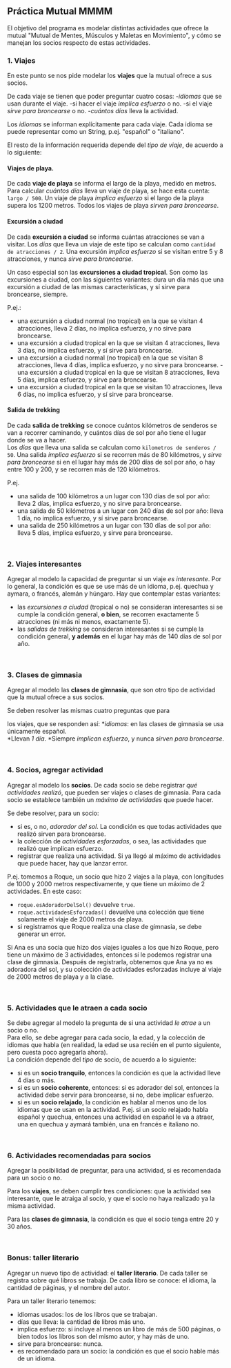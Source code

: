 ## Práctica Mutual MMMM  
El objetivo del programa es modelar distintas actividades
que ofrece la mutual "Mutual de Mentes, Músculos y Maletas
en Movimiento", y cómo se manejan los socios respecto de 
estas actividades.


### 1. Viajes 
En este punto se nos pide modelar los **viajes** que la
mutual ofrece a sus socios.

De cada viaje se tienen que poder preguntar cuatro cosas:
-_idiomas_ que se usan durante el viaje.
-si hacer el viaje _implica esfuerzo_ o no.
-si el viaje _sirve para broncearse_ o no.
-_cuántos días_ lleva la actividad.

Los _idiomas_ se informan explícitamente para cada viaje. 
Cada idioma se puede representar como un String, p.ej. 
"español" o "italiano".

El resto de la información requerida depende del _tipo
de viaje_, de acuerdo a lo siguiente:

#### Viajes de playa.
De cada **viaje de playa** se informa el largo de la
playa, medido en metros. 
Para calcular _cuántos días_ lleva un viaje de playa,
se hace esta cuenta: `largo / 500`. Un viaje de playa 
_implica esfuerzo_ si el largo de la playa supera los
1200 metros. Todos los viajes de playa _sirven para 
broncearse_.


#### Excursión a ciudad
De cada **excursión a ciudad** se informa cuántas 
atracciones se van a visitar. 
Los _días_ que lleva un viaje de este tipo se calculan 
como `cantidad de atracciones / 2`. Una excursión _implica
esfuerzo_ si se visitan entre 5 y 8 atracciones, y nunca
_sirve para broncearse_. 

Un caso especial son las **excursiones a ciudad tropical**.
Son como las excursiones a ciudad, con las siguientes 
variantes: dura un día más que una excursión a ciudad 
de las mismas características, y sí sirve para broncearse, 
siempre.

P.ej.:
- una excursión a ciudad normal (no tropical) en la que 
se visitan 4 atracciones, lleva 2 días, no implica esfuerzo,
y no sirve para broncearse. 
- una excursión a ciudad tropical en la que se visitan 4 
atracciones, lleva 3 días, no implica esfuerzo, y sí sirve 
para broncearse.
- una excursión a ciudad normal (no tropical) en la que se
visitan 8 atracciones, lleva 4 días, implica esfuerzo, 
y no sirve para broncearse. 
-una excursión a ciudad tropical en la que se visitan 
8 atracciones, lleva 5 días, implica esfuerzo, y sirve 
para broncearse. 
- una excursión a ciudad tropical en la que se visitan 
10 atracciones, lleva 6 días, no implica esfuerzo, y sí 
sirve para broncearse. 


#### Salida de trekking
De cada **salida de trekking** se conoce cuántos kilómetros
de senderos se van a recorrer caminando, y cuántos días 
de sol por año tiene el lugar donde se va a hacer.  
Los _días_ que lleva una salida se calculan como
`kilometros de senderos / 50`. 
Una salida _implica esfuerzo_ si se recorren más de
80 kilómetros, y _sirve para broncearse_ si en el 
lugar hay más de 200 días de sol por año, o hay entre
100 y 200, y se recorren más de 120 kilómetros.
 
P.ej. 
* una salida de 100 kilómetros a un lugar con 130
días de sol por año: lleva 2 días, implica esfuerzo, 
y no sirve para broncearse. 
* una salida de 50 kilómetros a un lugar con 240 días 
de sol por año: lleva 1 día, no implica esfuerzo, y sí
sirve para broncearse.
* una salida de 250 kilómetros a un lugar con 130 días
de sol por año: lleva 5 días, implica esfuerzo, y sirve
para broncearse. 

<br>

### 2. Viajes interesantes
Agregar al modelo la capacidad de preguntar si un viaje
_es interesante_. 
Por lo general, la condición es que se use más de un 
idioma, p.ej. quechua y aymara, o francés, alemán y 
húngaro. Hay que contemplar estas variantes:
* las _excursiones a ciudad_ (tropical o no) se 
consideran interesantes si se cumple la condición 
general, **o bien**, se recorren exactamente 5 
atracciones (ni más ni menos, exactamente 5).
* las _salidas de trekking_ se consideran interesantes 
si se cumple la condición general, **y además** en el 
lugar hay más de 140 días de sol por año.

<br>


### 3. Clases de gimnasia
Agregar al modelo las **clases de gimnasia**, que son
otro tipo de actividad que la mutual ofrece a sus 
socios.

Se deben resolver las mismas cuatro preguntas que para

los viajes, que se responden así:
*_idiomas_: en las clases de gimnasia se usa únicamente 
español.  
*Llevan _1 día_.
*Siempre _implican esfuerzo_, y nunca _sirven para 
broncearse_.

<br>

### 4. Socios, agregar actividad
Agregar al modelo los **socios**. De cada socio se debe
registrar _qué actividades realizó_, que pueden ser viajes
o clases de gimnasia. Para cada socio se establece 
también un _máximo de actividades_ que puede hacer.

Se debe resolver, para un socio:
* si es, o no, _adorador del sol_. La condición es que
 todas actividades que realizó sirven para broncearse.
* la colección de _actividades esforzadas_, o sea, las
 actividades que realizó que implican esfuerzo.
* registrar que realiza una actividad. Si ya llegó al
 máximo de actividades que puede hacer, hay que lanzar 
 error.

P.ej. tomemos a Roque, un socio que hizo 2 viajes a 
la playa, con longitudes de 1000 y 2000 metros
respectivamente, y que tiene un máximo de 2 actividades.
En este caso:
* `roque.esAdoradorDelSol()` devuelve `true`.
* `roque.actividadesEsforzadas()` devuelve una 
colección que tiene solamente el viaje de 2000 
metros de playa.
* si registramos que Roque realiza una clase de 
gimnasia, se debe generar un error.

Si Ana es una socia que hizo dos viajes iguales a
los que hizo Roque, pero tiene un máximo de 3 
actividades, entonces sí le podemos registrar una
clase de gimnasia. Después de registrarla, obtenemos 
que Ana ya no es adoradora del sol, y su colección de
actividades esforzadas incluye al viaje de 2000 
metros de playa y a la clase. 

<br>

### 5. Actividades que le atraen a cada socio
Se debe agregar al modelo la pregunta de si una actividad
 _le atrae_ a un socio o no.  
Para ello, se debe agregar para cada socio, la edad, y
la colección de idiomas que habla (en realidad, la edad
se usa recién en el punto siguiente, pero cuesta poco
agregarla ahora).  
La condición depende del _tipo_ de socio, de acuerdo a 
lo siguiente:

* si es un **socio tranquilo**, entonces la condición 
es que la actividad lleve 4 días o más.
* si es un **socio coherente**, entonces: si es adorador
 del sol, entonces la actividad debe servir para broncearse,
  si no, debe implicar esfuerzo.
* si es un **socio relajado**, la condición es hablar 
al menos uno de los idiomas que se usan en la actividad.
 P.ej. si un socio relajado habla español y quechua, 
 entonces una actividad en español le va a atraer, una 
 en quechua y aymará también, una en francés e italiano no. 

<br>

### 6. Actividades recomendadas para socios
Agregar la posibilidad de preguntar, para una actividad,
 si es recomendada para un socio o no.

Para los **viajes**, se deben cumplir tres condiciones:
que la actividad sea interesante, que le atraiga al 
socio, y que el socio no haya realizado ya la misma 
actividad.

Para las **clases de gimnasia**, la condición es que 
el socio tenga entre 20 y 30 años. 

<br>

### Bonus: taller literario
Agregar un nuevo tipo de actividad: el **taller 
literario**. De cada taller se registra sobre qué 
libros se trabaja. De cada libro se conoce: el idioma,
 la cantidad de páginas, y el nombre del autor.

Para un taller literario tenemos:
* idiomas usados: los de los libros que se trabajan.
* días que lleva: la cantidad de libros más uno.
* implica esfuerzo: si incluye al menos un libro de 
más de 500 páginas, o bien todos los libros son del 
mismo autor, y hay más de uno.
* sirve para broncearse: nunca.
* es recomendado para un socio: la condición es que 
el socio hable más de un idioma.
